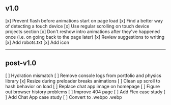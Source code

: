 ## v1.0

[x] Prevent flash before animations start on page load
[x] Find a better way of detecting a touch device
[x] Use regular scrolling on touch device projects section
[x] Don't reshow intro animations after they've happened once (i.e. on going back to the page later)
[x] Review suggestions to writing
[x] Add robots.txt
[x] Add icon

---

## post-v1.0

[ ] Hydration mismatch
[ ] Remove console logs from portfolio and physics library
[x] Resize during preloader breaks animations
[ ] Clean up scroll to hash behavior on load
[ ] Replace chat app image on homepage
[ ] Figure out browser history problems
[ ] Improve 404 page
[ ] Add Flex case study
[ ] Add Chat App case study
[ ] Convert to .webpo .webp
